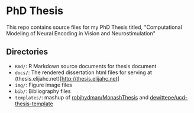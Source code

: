 # PhD Thesis
This repo contains source files for my PhD Thesis titled, "Computational Modeling of Neural Encoding in Vision and Neurostimulation"

## Directories
 * `Rmd/`: R Markdown source documents for thesis document
 * `docs/`: The rendered dissertation html files for serving at (thesis.elijahc.net)[http://thesis.elijahc.net]
 * `img/`: Figure image files
 * `bib/`: Bibliography files
 * `templates/`: mashup of [robjhydman/MonashThesis](https://github.com/robjhyndman/MonashThesis) and [dewittepe/ucd-thesis-template](https://github.com/dewittpe/ucd-thesis-template)
